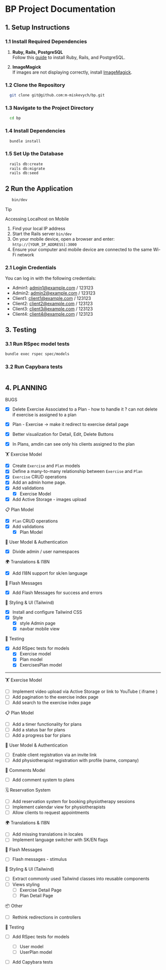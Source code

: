 # BP Project Documentation

## 1. Setup Instructions

### 1.1 Install Required Dependencies

1. **Ruby, Rails, PostgreSQL**  
   Follow this [guide](https://gorails.com/setup/macos/14-sonoma) to install Ruby, Rails, and PostgreSQL.

2. **ImageMagick**  
   If images are not displaying correctly, install [ImageMagick](https://guides.rubyonrails.org/active_storage_overview.html#requirements).


### 1.2 Clone the Repository
```bash
  git clone git@github.com:m-miskevych/bp.git
```

### 1.3 Navigate to the Project Directory
```bash
  cd bp
```

### 1.4 Install Dependencies
```bash
  bundle install
```

### 1.5 Set Up the Database
```bash
  rails db:create
  rails db:migrate
  rails db:seed
```

## 2 Run the Application
```bash
   bin/dev
```
> [!TIP]
> Accessing Localhost on Mobile
> 1. Find your local IP address
> 2. Start the Rails server  `bin/dev`
> 3. On your mobile device, open a browser and enter: `http://[YOUR_IP_ADDRESS]:3000`
> 4. Ensure your computer and mobile device are connected to the same Wi-Fi network


### 2.1 Login Credentials
You can log in with the following credentials:
+ Admin1: admin1@example.com / 123123
+ Admin2: admin2@example.com / 123123
+ Client1: client1@example.com / 123123
+ Client2: client2@example.com / 123123
+ Client3: client3@example.com / 123123
+ Client4: client4@example.com / 123123

## 3. Testing

### 3.1 Run RSpec model tests
```bash
bundle exec rspec spec/models
```

### 3.2 Run Capybara tests
```bash

```

## 4. PLANNING

BUGS
- [x] Delete Exercise Associated to a Plan - how to handle it ? can not delete if exercise is assigned to a plan
- [x] Plan - Exercise -> make it redirect to exercise detail page
- [x] Better visualization for Detail, Edit, Delete Buttons
- [x] In Plans, amdin can see only his clients assigned to the plan


🏋️ Exercise Model
- [x] Create `Exercise` and `Plan` models
- [x] Define a many-to-many relationship between `Exercise` and `Plan`
- [x] `Exercise` CRUD operations
- [x] Add an admin home page.
- [x] Add validations
  - [x] Exercise Model
- [x] Add Active Storage - images upload

📋 Plan Model
- [x] `Plan` CRUD operations
- [x] Add validations
  - [x] Plan Model

👤 User Model & Authentication
- [x] Divide admin / user namespaces

🌍 Translations & I18N
- [x] Add I18N support for sk/en language

🔔 Flash Messages 
- [x] Add Flash Messages for success and errors

🎨 Styling & UI (Tailwind)
- [x] Install and configure Tailwind CSS
- [x] Style
  - [x] style Admin page
  - [x] navbar mobile view

🔬 Testing
- [x] Add RSpec tests for models
   - [x] Exercise model
   - [x] Plan model
   - [x] ExercisesPlan model

--- 

🏋️ Exercise Model
- [ ] Implement video upload via Active Storage or link to YouTube ( iframe ) 
- [ ] Add pagination to the exercise index page
- [ ] Add search to the exercise index page

📋 Plan Model
- [ ] Add a timer functionality for plans
- [ ] Add a status bar for plans
- [ ] Add a progress bar for plans

👤 User Model & Authentication
- [ ] Enable client registration via an invite link
- [ ] Add physiotherapist registration with profile (name, company)

💬 Comments Model
- [ ] Add comment system to plans

🗓️ Reservation System
- [ ] Add reservation system for booking physiotherapy sessions
- [ ] Implement calendar view for physiotherapists
- [ ] Allow clients to request appointments

🌍 Translations & I18N
- [ ] Add missing translations in locales
- [ ] Implement language switcher with SK/EN flags

🔔 Flash Messages 
- [ ] Flash messages - stimulus 

🎨 Styling & UI (Tailwind)
- [ ] Extract commonly used Tailwind classes into reusable components
- [ ] Views styling
  - [ ] Exercise Detail Page
  - [ ] Plan Detail Page

📦 Other
- [ ] Rethink redirections in controllers

🔬 Testing
- [ ] Add RSpec tests for models
   - [ ] User model
   - [ ] UserPlan model
- [ ] Add Capybara tests

